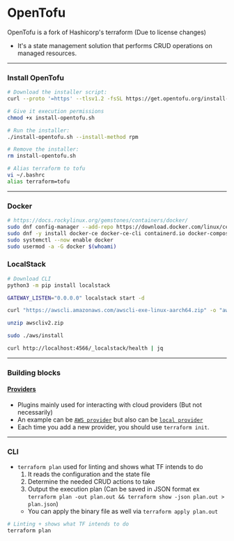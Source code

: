 # OpenTofu
OpenTofu is a fork of Hashicorp's terraform (Due to license changes)

- It's a state management solution that performs CRUD operations on managed resources.

---

### Install OpenTofu
```bash
# Download the installer script:
curl --proto '=https' --tlsv1.2 -fsSL https://get.opentofu.org/install-opentofu.sh -o install-opentofu.sh

# Give it execution permissions
chmod +x install-opentofu.sh

# Run the installer:
./install-opentofu.sh --install-method rpm

# Remove the installer:
rm install-opentofu.sh

# Alias terraform to tofu
vi ~/.bashrc
alias terraform=tofu
```

---

### Docker
```bash
# https://docs.rockylinux.org/gemstones/containers/docker/
sudo dnf config-manager --add-repo https://download.docker.com/linux/centos/docker-ce.repo
sudo dnf -y install docker-ce docker-ce-cli containerd.io docker-compose-plugin
sudo systemctl --now enable docker
sudo usermod -a -G docker $(whoami)
```

### LocalStack
```bash
# Download CLI
python3 -m pip install localstack

GATEWAY_LISTEN="0.0.0.0" localstack start -d

curl "https://awscli.amazonaws.com/awscli-exe-linux-aarch64.zip" -o "awscliv2.zip"

unzip awscliv2.zip

sudo ./aws/install

curl http://localhost:4566/_localstack/health | jq
```

---

### Building blocks

#### [Providers](https://developer.hashicorp.com/terraform/language/providers)
- Plugins mainly used for interacting with cloud providers (But not necessarily)
- An example can be [`AWS provider`](https://registry.terraform.io/providers/hashicorp/aws/latest/docs) but also can be [`local provider`](https://registry.terraform.io/providers/hashicorp/local/latest/docs)
- Each time you add a new provider, you should use `terraform init`.

---

### CLI
- `terraform plan` used for linting and shows what TF intends to do
  1. It reads the configuration and the state file
  2. Determine the needed CRUD actions to take
  3. Output the execution plan (Can be saved in JSON format ex `terraform plan -out plan.out && terraform show -json plan.out > plan.json`)
  * You can apply the binary file as well via `terraform apply plan.out`
```bash
# Linting + shows what TF intends to do
terraform plan
```
